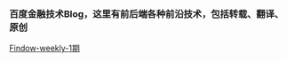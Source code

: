 ### 百度金融技术Blog，这里有前后端各种前沿技术，包括转载、翻译、原创

[Findow-weekly-1期](https://github.com/Hunt-team/Blog/issues/1)
